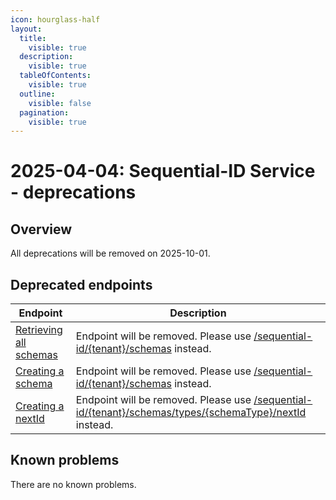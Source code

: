 ```yaml
---
icon: hourglass-half
layout:
  title:
    visible: true
  description:
    visible: true
  tableOfContents:
    visible: true
  outline:
    visible: false
  pagination:
    visible: true
---
```

# 2025-04-04: Sequential-ID Service - deprecations

## Overview

All deprecations will be removed on 2025-10-01.

## Deprecated endpoints

| Endpoint                                                                                        | Description                                                                                                                                                                               |
|-------------------------------------------------------------------------------------------------|-------------------------------------------------------------------------------------------------------------------------------------------------------------------------------------------|
| [Retrieving all schemas](https://developer.emporix.io/api-references/api-guides-and-references/utilities/sequential-id/api-reference/sequential-ids-management#get-sequential-id-sequenceschemas)  | Endpoint will be removed. Please use [/sequential-id/{tenant}/schemas](https://developer.emporix.io/api-references/api-guides-and-references/utilities/sequential-id/api-reference/sequential-ids-management#get-sequential-id-tenant-schemas) instead.                              |
| [Creating a schema](https://developer.emporix.io/api-references/api-guides-and-references/utilities/sequential-id/api-reference/sequential-ids-management#post-sequential-id-sequenceschemas)         | Endpoint will be removed. Please use [/sequential-id/{tenant}/schemas](https://developer.emporix.io/api-references/api-guides-and-references/utilities/sequential-id/api-reference/sequential-ids-management#post-sequential-id-tenant-schemas) instead.                                |
| [Creating a nextId](https://developer.emporix.io/api-references/api-guides-and-references/utilities/sequential-id/api-reference/sequential-ids-management#post-sequential-id-sequenceschemas-sequenceschema-nextids)         | Endpoint will be removed. Please use [/sequential-id/{tenant}/schemas/types/{schemaType}/nextId](https://developer.emporix.io/api-references/api-guides-and-references/utilities/sequential-id/api-reference/sequential-ids-management#post-sequential-id-tenant-schemas-types-schematype-nextid) instead. |

## Known problems

There are no known problems.